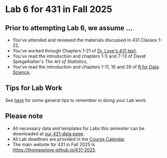 # Lab 6 for 431 in Fall 2025

## Prior to attempting Lab 6, we assume ...

- You've attended and reviewed the materials discussed in 431 Classes 1-22, 
- You've worked through Chapters 1-21 of [Dr. Love's 431 text](https://thomaselove.github.io/431-book/),
- You've read the introduction and chapters 1-5 and 7-13 of David Spiegelhalter's *The Art of Statistics*,
- You've read the introduction and chapters 1-11, 16 and 28 of [R for Data Science](https://r4ds.hadley.nz/).

## Tips for Lab Work

See [here](https://github.com/THOMASELOVE/431-labs-2025/blob/main/tips.md) for some general tips to remember in doing your Lab work.

## Please note

- All necessary data and templates for Labs this semester can be downloaded at [our 431-data page](https://github.com/THOMASELOVE/431-data).
- All Lab deadlines are provided in the [Course Calendar](https://thomaselove.github.io/431-2025/calendar.html).
- The main website for 431 in Fall 2025 is <https://thomaselove.github.io/431-2025>.
